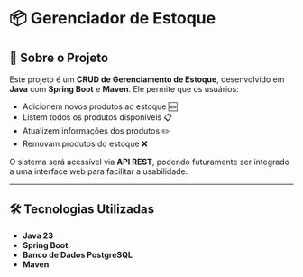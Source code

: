 # 📦 Gerenciador de Estoque

## 📖 Sobre o Projeto
Este projeto é um **CRUD de Gerenciamento de Estoque**, desenvolvido em **Java** com **Spring Boot** e **Maven**. Ele permite que os usuários:
- Adicionem novos produtos ao estoque 🆕
- Listem todos os produtos disponíveis 📋
- Atualizem informações dos produtos ✏️
- Removam produtos do estoque ❌

O sistema será acessível via **API REST**, podendo futuramente ser integrado a uma interface web para facilitar a usabilidade.

---

## 🛠️ Tecnologias Utilizadas
- **Java 23**
- **Spring Boot**
- **Banco de Dados PostgreSQL**
- **Maven**

